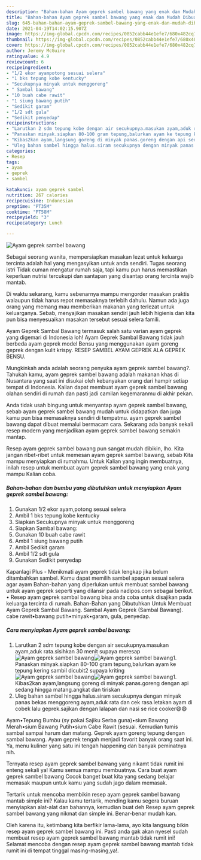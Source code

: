 ```yaml
---
description: "Bahan-bahan Ayam geprek sambel bawang yang enak dan Mudah Dibuat"
title: "Bahan-bahan Ayam geprek sambel bawang yang enak dan Mudah Dibuat"
slug: 645-bahan-bahan-ayam-geprek-sambel-bawang-yang-enak-dan-mudah-dibuat
date: 2021-04-19T14:02:15.907Z
image: https://img-global.cpcdn.com/recipes/0852cabb44e1efe7/680x482cq70/ayam-geprek-sambel-bawang-foto-resep-utama.jpg
thumbnail: https://img-global.cpcdn.com/recipes/0852cabb44e1efe7/680x482cq70/ayam-geprek-sambel-bawang-foto-resep-utama.jpg
cover: https://img-global.cpcdn.com/recipes/0852cabb44e1efe7/680x482cq70/ayam-geprek-sambel-bawang-foto-resep-utama.jpg
author: Jeremy McGuire
ratingvalue: 4.9
reviewcount: 6
recipeingredient:
- "1/2 ekor ayampotong sesuai selera"
- "1 bks tepung kobe kentucky"
- "Secukupnya minyak untuk menggoreng"
- " Sambal bawang"
- "10 buah cabe rawit"
- "1 siung bawang putih"
- "Sedikit garam"
- "1/2 sdt gula"
- "Sedikit penyedap"
recipeinstructions:
- "Larutkan 2 sdm tepung kobe dengan air secukupnya.masukan ayam,aduk rata.sisihkan 30 menit supaya meresap"
- "Panaskan minyak.siapkan 80-100 gram tepung,balurkan ayam ke tepung kering sambil dicubit2 supaya kriting"
- "Kibas2kan ayam,langsung goreng di minyak panas.goreng dengan api sedang hingga matang.angkat dan tiriskan"
- "Uleg bahan sambel hingga halus.siram secukupnya dengan minyak panas bekas menggoreng ayam,aduk rata dan cek rasa.letakan ayam di cobek lalu geprek.sajikan dengan lalapan dan nasi se rice cooker😄😄"
categories:
- Resep
tags:
- ayam
- geprek
- sambel

katakunci: ayam geprek sambel 
nutrition: 267 calories
recipecuisine: Indonesian
preptime: "PT35M"
cooktime: "PT58M"
recipeyield: "3"
recipecategory: Lunch

---
```



![Ayam geprek sambel bawang](https://img-global.cpcdn.com/recipes/0852cabb44e1efe7/680x482cq70/ayam-geprek-sambel-bawang-foto-resep-utama.jpg)

Sebagai seorang wanita, mempersiapkan masakan lezat untuk keluarga tercinta adalah hal yang mengasyikan untuk anda sendiri. Tugas seorang istri Tidak cuman mengatur rumah saja, tapi kamu pun harus memastikan keperluan nutrisi tercukupi dan santapan yang disantap orang tercinta wajib mantab.

Di waktu  sekarang, kamu sebenarnya mampu mengorder masakan praktis walaupun tidak harus repot memasaknya terlebih dahulu. Namun ada juga orang yang memang mau memberikan makanan yang terlezat untuk keluarganya. Sebab, menyajikan masakan sendiri jauh lebih higienis dan kita pun bisa menyesuaikan masakan tersebut sesuai selera famili. 

Ayam Geprek Sambal Bawang termasuk salah satu varian ayam geprek yang digemari di Indonesia loh! Ayam Geprek Sambal Bawang tidak jauh berbeda ayam geprek model Bensu yang menggunakan ayam goreng geprek dengan kulit krispy. RESEP SAMBEL AYAM GEPREK ALA GEPREK BENSU.

Mungkinkah anda adalah seorang penyuka ayam geprek sambel bawang?. Tahukah kamu, ayam geprek sambel bawang adalah makanan khas di Nusantara yang saat ini disukai oleh kebanyakan orang dari hampir setiap tempat di Indonesia. Kalian dapat membuat ayam geprek sambel bawang olahan sendiri di rumah dan pasti jadi camilan kegemaranmu di akhir pekan.

Anda tidak usah bingung untuk menyantap ayam geprek sambel bawang, sebab ayam geprek sambel bawang mudah untuk didapatkan dan juga kamu pun bisa memasaknya sendiri di tempatmu. ayam geprek sambel bawang dapat dibuat memalui bermacam cara. Sekarang ada banyak sekali resep modern yang menjadikan ayam geprek sambel bawang semakin mantap.

Resep ayam geprek sambel bawang pun sangat mudah dibikin, lho. Kita jangan ribet-ribet untuk memesan ayam geprek sambel bawang, sebab Kita mampu menyiapkan di rumahmu. Untuk Kalian yang ingin membuatnya, inilah resep untuk membuat ayam geprek sambel bawang yang enak yang mampu Kalian coba.

<!--inarticleads1-->

##### Bahan-bahan dan bumbu yang dibutuhkan untuk menyiapkan Ayam geprek sambel bawang:

1. Gunakan 1/2 ekor ayam,potong sesuai selera
1. Ambil 1 bks tepung kobe kentucky
1. Siapkan Secukupnya minyak untuk menggoreng
1. Siapkan  Sambal bawang:
1. Gunakan 10 buah cabe rawit
1. Ambil 1 siung bawang putih
1. Ambil Sedikit garam
1. Ambil 1/2 sdt gula
1. Gunakan Sedikit penyedap


Kapanlagi Plus - Menikmati ayam geprek tidak lengkap jika belum ditambahkan sambel. Kamu dapat memilih sambel apapun sesuai selera agar ayam Bahan-bahan yang diperlukan untuk membuat sambel bawang untuk ayam geprek seperti yang dilansir pada nadipos.com sebagai berikut. • Resep ayam geprek sambal bawang bisa anda coba untuk disajikan pada keluarga tercinta di rumah. Bahan-Bahan yang Dibutuhkan Untuk Membuat Ayam Geprek Sambal Bawang. Sambal Ayam Geprek (Sambal Bawang). cabe rawit•bawang putih•minyak•garam, gula, penyedap. 

<!--inarticleads2-->

##### Cara menyiapkan Ayam geprek sambel bawang:

1. Larutkan 2 sdm tepung kobe dengan air secukupnya.masukan ayam,aduk rata.sisihkan 30 menit supaya meresap
<img src="https://img-global.cpcdn.com/steps/9c3eeb6923b998cd/160x128cq70/ayam-geprek-sambel-bawang-langkah-memasak-1-foto.jpg" alt="Ayam geprek sambel bawang"><img src="https://img-global.cpcdn.com/steps/35cd92ab7348908f/160x128cq70/ayam-geprek-sambel-bawang-langkah-memasak-1-foto.jpg" alt="Ayam geprek sambel bawang">1. Panaskan minyak.siapkan 80-100 gram tepung,balurkan ayam ke tepung kering sambil dicubit2 supaya kriting
<img src="https://img-global.cpcdn.com/steps/13a72e693e8b4968/160x128cq70/ayam-geprek-sambel-bawang-langkah-memasak-2-foto.jpg" alt="Ayam geprek sambel bawang"><img src="https://img-global.cpcdn.com/steps/cb2c9dea9a588c2e/160x128cq70/ayam-geprek-sambel-bawang-langkah-memasak-2-foto.jpg" alt="Ayam geprek sambel bawang">1. Kibas2kan ayam,langsung goreng di minyak panas.goreng dengan api sedang hingga matang.angkat dan tiriskan
1. Uleg bahan sambel hingga halus.siram secukupnya dengan minyak panas bekas menggoreng ayam,aduk rata dan cek rasa.letakan ayam di cobek lalu geprek.sajikan dengan lalapan dan nasi se rice cooker😄😄


Ayam•Tepung Bumbu (sy pakai Sajiku Serba guna)•sium Bawang Merah•sium Bawang Putih•sium Cabe Rawit (sesuai. Kemudian tumis sambal sampai harum dan matang. Geprek ayam goreng tepung dengan sambal bawang. Ayam geprek tengah menjadi favorit banyak orang saat ini. Ya, menu kuliner yang satu ini tengah happening dan banyak peminatnya nih. 

Ternyata resep ayam geprek sambel bawang yang nikamt tidak rumit ini enteng sekali ya! Kamu semua mampu membuatnya. Cara buat ayam geprek sambel bawang Cocok banget buat kita yang sedang belajar memasak maupun untuk kamu yang sudah jago dalam memasak.

Tertarik untuk mencoba membikin resep ayam geprek sambel bawang mantab simple ini? Kalau kamu tertarik, mending kamu segera buruan menyiapkan alat-alat dan bahannya, kemudian buat deh Resep ayam geprek sambel bawang yang nikmat dan simple ini. Benar-benar mudah kan. 

Oleh karena itu, ketimbang kita berfikir lama-lama, ayo kita langsung bikin resep ayam geprek sambel bawang ini. Pasti anda gak akan nyesel sudah membuat resep ayam geprek sambel bawang mantab tidak rumit ini! Selamat mencoba dengan resep ayam geprek sambel bawang mantab tidak rumit ini di tempat tinggal masing-masing,ya!.

